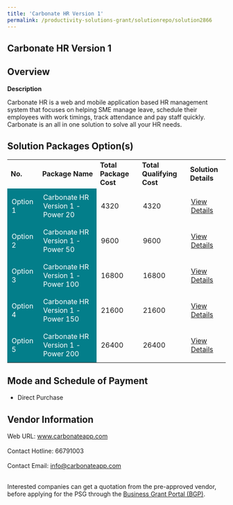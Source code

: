 ```yaml
---
title: 'Carbonate HR Version 1'
permalink: /productivity-solutions-grant/solutionrepo/solution2866
---
```


## Carbonate HR Version 1

## Overview

**Description**

Carbonate HR is a web and mobile application based HR management system that focuses on helping SME manage leave, schedule their employees with work timings, track attendance and pay staff quickly. Carbonate is an all in one solution to solve all your HR needs.

## Solution Packages Option(s)

<table>
<tr>
<td><b>No.</b></td>
<td><b>Package Name</b></td>
<td><b>Total Package Cost</b></td>
<td><b>Total Qualifying Cost</b></td>
<td><b>Solution Details</b></td>
</tr>
<tr>
<td style='padding: 10px; background-color: #037E8A; color: #FFFFFF;'>Option 1</td>
<td style='padding: 10px; background-color: #037E8A; color: #FFFFFF;'>Carbonate HR Version 1 - Power 20</td>
<td style='padding: 10px;'>4320</td>
<td style='padding: 10px;'>4320</td>
<td style='padding: 10px;'><a href='https://www.gobusiness.gov.sg/images/psg/Carbonate_HR_20210495_Desensitised_Annex_3_Part_1.pdf' target='_blank'>View Details</a></td>
</tr>
<tr>
<td style='padding: 10px; background-color: #037E8A; color: #FFFFFF;'>Option 2</td>
<td style='padding: 10px; background-color: #037E8A; color: #FFFFFF;'>Carbonate HR Version 1 - Power 50</td>
<td style='padding: 10px;'>9600</td>
<td style='padding: 10px;'>9600</td>
<td style='padding: 10px;'><a href='https://www.gobusiness.gov.sg/images/psg/Carbonate_HR_20210495_Desensitised_Annex_3_Part_2.pdf' target='_blank'>View Details</a></td>
</tr>
<tr>
<td style='padding: 10px; background-color: #037E8A; color: #FFFFFF;'>Option 3</td>
<td style='padding: 10px; background-color: #037E8A; color: #FFFFFF;'>Carbonate HR Version 1 - Power 100</td>
<td style='padding: 10px;'>16800</td>
<td style='padding: 10px;'>16800</td>
<td style='padding: 10px;'><a href='https://www.gobusiness.gov.sg/images/psg/Carbonate_HR_20210495_Desensitised_Annex_3_Part_3.pdf' target='_blank'>View Details</a></td>
</tr>
<tr>
<td style='padding: 10px; background-color: #037E8A; color: #FFFFFF;'>Option 4</td>
<td style='padding: 10px; background-color: #037E8A; color: #FFFFFF;'>Carbonate HR Version 1 - Power 150</td>
<td style='padding: 10px;'>21600</td>
<td style='padding: 10px;'>21600</td>
<td style='padding: 10px;'><a href='https://www.gobusiness.gov.sg/images/psg/Carbonate_HR_20210495_Desensitised_Annex_3_Part_4.pdf' target='_blank'>View Details</a></td>
</tr>
<tr>
<td style='padding: 10px; background-color: #037E8A; color: #FFFFFF;'>Option 5</td>
<td style='padding: 10px; background-color: #037E8A; color: #FFFFFF;'>Carbonate HR Version 1 - Power 200</td>
<td style='padding: 10px;'>26400</td>
<td style='padding: 10px;'>26400</td>
<td style='padding: 10px;'><a href='https://www.gobusiness.gov.sg/images/psg/Carbonate_HR_20210495_Desensitised_Annex_3_Part_5.pdf' target='_blank'>View Details</a></td>
</tr>
</table>

## Mode and Schedule of Payment

 - Direct Purchase

## Vendor Information

 Web URL: www.carbonateapp.com <br><br>Contact Hotline: 66791003 <br><br>Contact Email: info@carbonateapp.com <br><br>

Interested companies can get a quotation from the pre-approved vendor, before applying for the PSG through the <a href='https://www.businessgrants.gov.sg/' target='_blank' rel='noopener'>Business Grant Portal (BGP)</a>.

<script src="/jquery/resize-tables.js"></script>
